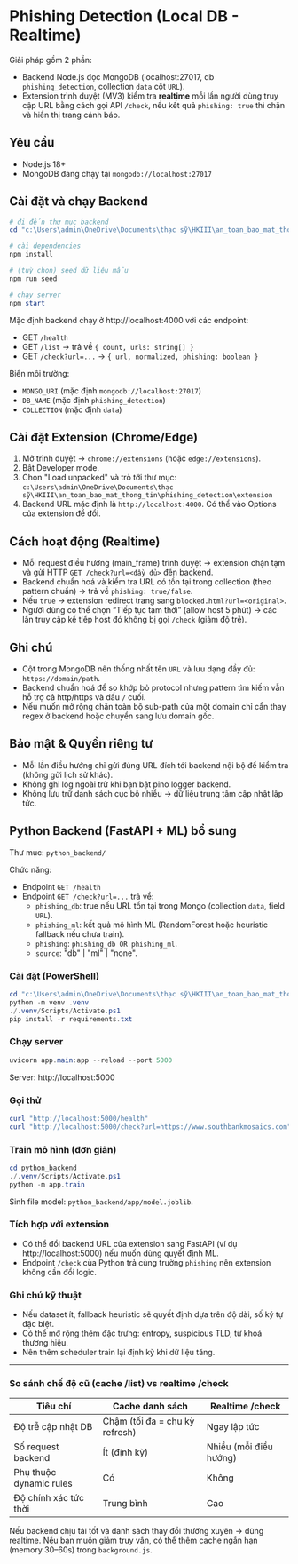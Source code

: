 # Phishing Detection (Local DB - Realtime)

Giải pháp gồm 2 phần:
- Backend Node.js đọc MongoDB (localhost:27017, db `phishing_detection`, collection `data` cột `URL`).
- Extension trình duyệt (MV3) kiểm tra **realtime** mỗi lần người dùng truy cập URL bằng cách gọi API `/check`, nếu kết quả `phishing: true` thì chặn và hiển thị trang cảnh báo.

## Yêu cầu
- Node.js 18+
- MongoDB đang chạy tại `mongodb://localhost:27017`

## Cài đặt và chạy Backend

```powershell
# đi đến thư mục backend
cd "c:\Users\admin\OneDrive\Documents\thạc sỹ\HKIII\an_toan_bao_mat_thong_tin\phishing_detection\backend"

# cài dependencies
npm install

# (tuỳ chọn) seed dữ liệu mẫu
npm run seed

# chạy server
npm start
```

Mặc định backend chạy ở http://localhost:4000 với các endpoint:
- GET `/health`
- GET `/list` -> trả về `{ count, urls: string[] }`
- GET `/check?url=...` -> `{ url, normalized, phishing: boolean }`

Biến môi trường:
- `MONGO_URI` (mặc định `mongodb://localhost:27017`)
- `DB_NAME` (mặc định `phishing_detection`)
- `COLLECTION` (mặc định `data`)

## Cài đặt Extension (Chrome/Edge)
1. Mở trình duyệt -> `chrome://extensions` (hoặc `edge://extensions`).
2. Bật Developer mode.
3. Chọn "Load unpacked" và trỏ tới thư mục:
   `c:\Users\admin\OneDrive\Documents\thạc sỹ\HKIII\an_toan_bao_mat_thong_tin\phishing_detection\extension`
4. Backend URL mặc định là `http://localhost:4000`. Có thể vào Options của extension để đổi.

## Cách hoạt động (Realtime)
- Mỗi request điều hướng (main_frame) trình duyệt → extension chặn tạm và gửi HTTP `GET /check?url=<đầy đủ>` đến backend.
- Backend chuẩn hoá và kiểm tra URL có tồn tại trong collection (theo pattern chuẩn) → trả về `phishing: true/false`.
- Nếu `true` → extension redirect trang sang `blocked.html?url=<original>`.
- Người dùng có thể chọn “Tiếp tục tạm thời” (allow host 5 phút) → các lần truy cập kế tiếp host đó không bị gọi `/check` (giảm độ trễ).

## Ghi chú
- Cột trong MongoDB nên thống nhất tên `URL` và lưu dạng đầy đủ: `https://domain/path`.
- Backend chuẩn hoá để so khớp bỏ protocol nhưng pattern tìm kiếm vẫn hỗ trợ cả http/https và dấu `/` cuối.
- Nếu muốn mở rộng chặn toàn bộ sub-path của một domain chỉ cần thay regex ở backend hoặc chuyển sang lưu domain gốc.

## Bảo mật & Quyền riêng tư
- Mỗi lần điều hướng chỉ gửi đúng URL đích tới backend nội bộ để kiểm tra (không gửi lịch sử khác).
- Không ghi log ngoài trừ khi bạn bật pino logger backend.
- Không lưu trữ danh sách cục bộ nhiều → dữ liệu trung tâm cập nhật lập tức.

## Python Backend (FastAPI + ML) bổ sung

Thư mục: `python_backend/`

Chức năng:
- Endpoint `GET /health`
- Endpoint `GET /check?url=...` trả về:
   - `phishing_db`: true nếu URL tồn tại trong Mongo (collection `data`, field `URL`).
   - `phishing_ml`: kết quả mô hình ML (RandomForest hoặc heuristic fallback nếu chưa train).
   - `phishing`: `phishing_db OR phishing_ml`.
   - `source`: "db" | "ml" | "none".

### Cài đặt (PowerShell)
```powershell
cd "c:\Users\admin\OneDrive\Documents\thạc sỹ\HKIII\an_toan_bao_mat_thong_tin\phishing_detection\python_backend"
python -m venv .venv
./.venv/Scripts/Activate.ps1
pip install -r requirements.txt
```

### Chạy server
```powershell
uvicorn app.main:app --reload --port 5000
```
Server: http://localhost:5000

### Gọi thử
```powershell
curl "http://localhost:5000/health"
curl "http://localhost:5000/check?url=https://www.southbankmosaics.com"
```

### Train mô hình (đơn giản)
```powershell
cd python_backend
./.venv/Scripts/Activate.ps1
python -m app.train
```
Sinh file model: `python_backend/app/model.joblib`.

### Tích hợp với extension
- Có thể đổi backend URL của extension sang FastAPI (ví dụ http://localhost:5000) nếu muốn dùng quyết định ML.
- Endpoint `/check` của Python trả cùng trường `phishing` nên extension không cần đổi logic.

### Ghi chú kỹ thuật
- Nếu dataset ít, fallback heuristic sẽ quyết định dựa trên độ dài, số ký tự đặc biệt.
- Có thể mở rộng thêm đặc trưng: entropy, suspicious TLD, từ khoá thương hiệu.
- Nên thêm scheduler train lại định kỳ khi dữ liệu tăng.

---
### So sánh chế độ cũ (cache /list) vs realtime /check
| Tiêu chí | Cache danh sách | Realtime /check |
|----------|-----------------|-----------------|
| Độ trễ cập nhật DB | Chậm (tối đa = chu kỳ refresh) | Ngay lập tức |
| Số request backend | Ít (định kỳ) | Nhiều (mỗi điều hướng) |
| Phụ thuộc dynamic rules | Có | Không |
| Độ chính xác tức thời | Trung bình | Cao |

Nếu backend chịu tải tốt và danh sách thay đổi thường xuyên → dùng realtime. Nếu bạn muốn giảm truy vấn, có thể thêm cache ngắn hạn (memory 30–60s) trong `background.js`.
